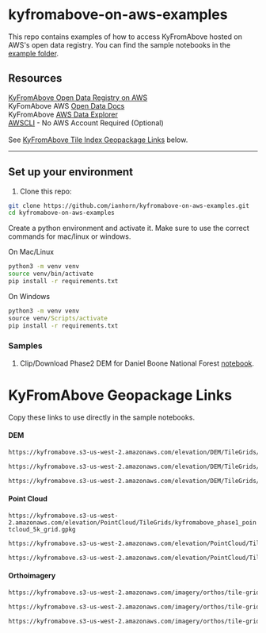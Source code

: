 # kyfromabove-on-aws-examples
This repo contains examples of how to access KyFromAbove hosted on AWS's open data registry.  You can find the sample notebooks in the [example folder](examples).

## Resources

[KyFromAbove Open Data Registry on AWS](https://registry.opendata.aws/kyfromabove/)<br>
KyFomAbove AWS [Open Data Docs](https://github.com/awslabs/open-data-docs/tree/main/docs/kyfromabove)<br>
KyFromAbove [AWS Data Explorer](https://kyfromabove.s3.us-west-2.amazonaws.com/index.html)<br>
[AWSCLI](https://docs.aws.amazon.com/cli/latest/userguide/getting-started-install.html) - No AWS Account Required (Optional)<br>
<br>
See [KyFromAbove Tile Index Geopackage Links](#kyfromabove-geopackage-links) below.

___


## Set up your environment

1. Clone this repo:
```bash
git clone https://github.com/ianhorn/kyfromabove-on-aws-examples.git
cd kyfromabove-on-aws-examples
```

Create a python environment and activate it. Make sure to use the correct commands for mac/linux or windows.

On Mac/Linux
```bash
python3 -m venv venv
source venv/bin/activate
pip install -r requirements.txt
```
On Windows
```cmd
python3 -m venv venv
source venv/Scripts/activate
pip install -r requirements.txt
```

### Samples

1. Clip/Download Phase2 DEM for Daniel Boone National Forest [notebook](examples/clip_tiles_to_boundary.ipynb).


# KyFromAbove Geopackage Links

Copy these links to use directly in the sample notebooks.

#### DEM


```bash
https://kyfromabove.s3-us-west-2.amazonaws.com/elevation/DEM/TileGrids/kyfromabove_phase1_5k_dem_grid.gpkg
```
```bash
https://kyfromabove.s3-us-west-2.amazonaws.com/elevation/DEM/TileGrids/kyfromabove_phase2_5k_dem_grid.gpkg
```

```bash
https://kyfromabove.s3-us-west-2.amazonaws.com/elevation/DEM/TileGrids/kyfromabove_phase3_5k_dem_grid.gpkg
```

#### Point Cloud

`https://kyfromabove.s3-us-west-2.amazonaws.com/elevation/PointCloud/TileGrids/kyfromabove_phase1_pointcloud_5k_grid.gpkg`

```bash
https://kyfromabove.s3-us-west-2.amazonaws.com/elevation/PointCloud/TileGrids/kyfromabove_phase2_pointcloud_5k_grid.gpkg
```

```bash
https://kyfromabove.s3-us-west-2.amazonaws.com/elevation/PointCloud/TileGrids/kyfromabove_phase3_pointcloud_5k_grid.gpkg
```

#### Orthoimagery

```bash
https://kyfromabove.s3-us-west-2.amazonaws.com/imagery/orthos/tile-grids/kyfromabove_phase1_aerial_5k_grid.gpkg
```

```bash
https://kyfromabove.s3-us-west-2.amazonaws.com/imagery/orthos/tile-grids/kyfromabove_phase2_aerial_5k_grid.gpkg
```

```bash
https://kyfromabove.s3-us-west-2.amazonaws.com/imagery/orthos/tile-grids/kyfromabove_phase3_aerial_5k_grid.gpkg
```
